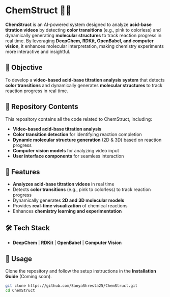 
# ChemStruct 🧪🔬  

**ChemStruct** is an AI-powered system designed to analyze **acid-base titration videos** by detecting **color transitions** (e.g., pink to colorless) and dynamically generating **molecular structures** to track reaction progress in real time. By leveraging **DeepChem, RDKit, OpenBabel, and computer vision**, it enhances molecular interpretation, making chemistry experiments more interactive and insightful.  

## 🎯 Objective  
To develop a **video-based acid-base titration analysis system** that detects **color transitions** and dynamically generates **molecular structures** to track reaction progress in real time.  

## 📂 Repository Contents  
This repository contains all the code related to ChemStruct, including:  
- **Video-based acid-base titration analysis**  
- **Color transition detection** for identifying reaction completion  
- **Dynamic molecular structure generation** (2D & 3D) based on reaction progress  
- **Computer vision models** for analyzing video input  
- **User interface components** for seamless interaction  

## 🚀 Features  
- **Analyzes acid-base titration videos** in real time  
- Detects **color transitions** (e.g., pink to colorless) to track reaction progress  
- Dynamically generates **2D and 3D molecular models**  
- Provides **real-time visualization** of chemical reactions  
- Enhances **chemistry learning and experimentation**  

## 🛠️ Tech Stack  
- **DeepChem** | **RDKit** | **OpenBabel** | **Computer Vision**  

## 📌 Usage  
Clone the repository and follow the setup instructions in the **Installation Guide** (Coming soon).  

```bash
git clone https://github.com/SanyaShresta25/ChemStruct.git
cd ChemStruct
```

